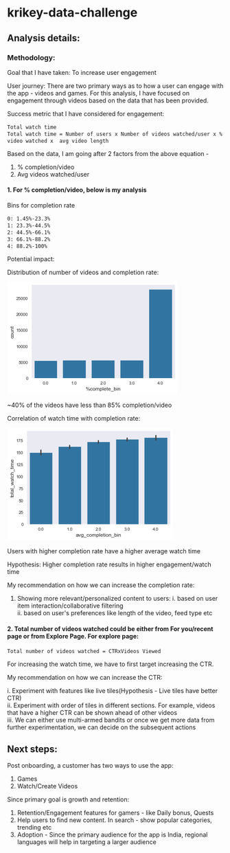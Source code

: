 # krikey-data-challenge


## Analysis details:

### Methodology:

Goal that I have taken: To increase user engagement

User journey: There are two primary ways as to how a user can engage with the app - videos and games. For this analysis, I have focused on engagement through videos based on the data that has been provided.

Success metric that I have considered for engagement: 

```
Total watch time
Total watch time = Number of users x Number of videos watched/user x % video watched x  avg video length
```

Based on the data, I am going after 2 factors from the above equation - 

1. % completion/video
2. Avg videos watched/user


#### 1. For % completion/video, below is my analysis 

Bins for completion rate
```
0: 1.45%-23.3%
1: 23.3%-44.5%
2: 44.5%-66.1%
3: 66.1%-88.2%
4: 88.2%-100%
```

Potential impact:

Distribution of number of videos and completion rate:

![Alt text](../data/cr_nr.png?raw=true "Title")

~40% of the videos have less than 85% completion/video

Correlation of watch time with completion rate:

![Alt text](../data/comp_wt.png?raw=true "Title")

Users with higher completion rate have a higher average watch time

Hypothesis: Higher completion rate results in higher engagement/watch time

My recommendation on how we can increase the completion rate:

1. Showing more relevant/personalized content to users:
	i. based on user item interaction/collaborative filtering<br />
	ii. based on user's preferences like length of the video, feed type etc<br />

#### 2. Total number of videos watched could be either from For you/recent page or from Explore Page. For explore page:
```
Total number of videos watched = CTRxVideos Viewed
```
For increasing the watch time, we have to first target increasing the CTR.

My recommendation on how we can increase the CTR:

i. Experiment with features like live tiles(Hypothesis - Live tiles have better CTR)<br />
ii. Experiment with order of tiles in different sections. For example, videos that have a higher CTR can be shown ahead of other videos<br />
iii. We can either use multi-armed bandits or once we get more data from further experimentation, we can decide on the subsequent actions<br />

## Next steps:

Post onboarding, a customer has two ways to use the app:
1. Games
2. Watch/Create Videos

Since primary goal is growth and retention:

1. Retention/Engagement features for gamers - like Daily bonus, Quests
2. Help users to find new content. In search - show popular categories, trending etc
3. Adoption - Since the primary audience for the app is India, regional languages will help in targeting a larger audience